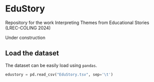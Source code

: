 # EduStory
Repository for the work Interpreting Themes from Educational Stories (LREC-COLING 2024)

Under construction

## Load the dataset
The dataset can be easily load using <code>pandas</code>.
```python
edustory = pd.read_csv("EduStory.tsv", sep='\t')
```
